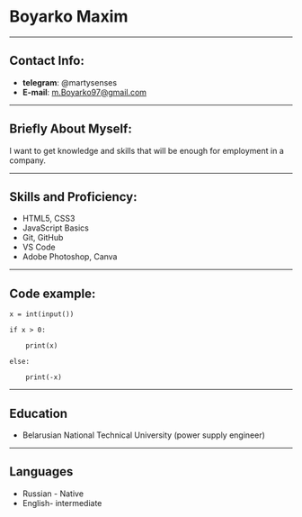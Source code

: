 # Boyarko Maxim #

***
## Contact Info: ##
* **telegram**: @martysenses
* **E-mail**: m.Boyarko97@gmail.com
 
 ***
## Briefly About Myself: ##
I want to get knowledge and skills that will be enough for employment in a company.
 
 ***
## Skills and Proficiency: ##
* HTML5, CSS3
* JavaScript Basics
* Git, GitHub
* VS Code
* Adobe Photoshop, Canva
 
 ***
## Code example: ##
```
x = int(input())

if x > 0:

    print(x)

else:

    print(-x)

```

***
## Education ##
* Belarusian National Technical University (power supply engineer)

***
## Languages ##
* Russian - Native
* English- intermediate